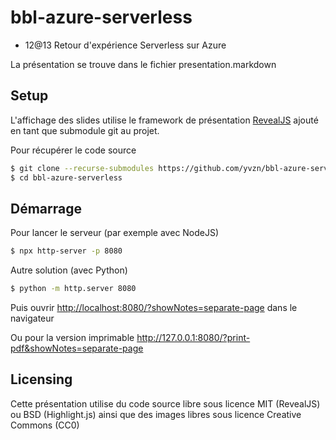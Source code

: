 ﻿# bbl-azure-serverless
* 12@13 Retour d'expérience Serverless sur Azure

La présentation se trouve dans le fichier presentation.markdown

## Setup

L'affichage des slides utilise le framework de présentation
[RevealJS](https://revealjs.com/)
ajouté en tant que submodule git au projet.

Pour récupérer le code source

```bash
$ git clone --recurse-submodules https://github.com/yvzn/bbl-azure-serverless.git
$ cd bbl-azure-serverless
```

## Démarrage

Pour lancer le serveur (par exemple avec NodeJS)

```bash
$ npx http-server -p 8080
```

Autre solution (avec Python)

```bash
$ python -m http.server 8080
```

Puis ouvrir <http://localhost:8080/?showNotes=separate-page> dans le navigateur

Ou pour la version imprimable <http://127.0.0.1:8080/?print-pdf&showNotes=separate-page>

## Licensing

Cette présentation utilise du code source libre sous licence MIT (RevealJS)
ou BSD (Highlight.js) ainsi que des images libres sous licence Creative Commons (CC0)


